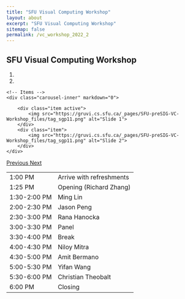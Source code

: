 ```yaml
---
title: "SFU Visual Computing Workshop"
layout: about
excerpt: "SFU Visual Computing Workshop"
sitemap: false
permalink: /vc_workshop_2022_2
---
```

## SFU Visual Computing Workshop

<div class="col-sm-12">

<div class="col-sm-8">
<div markdown="0" id="carousel" class="carousel slide" data-ride="carousel" data-interval="7000" data-pause="hover" >
    <!-- Menu -->
    <ol class="carousel-indicators">
        <li data-target="#carousel" data-slide-to="0" class="active"></li>
        <li data-target="#carousel" data-slide-to="1"></li>
    </ol>

    <!-- Items -->
    <div class="carousel-inner" markdown="0">

        <div class="item active">
            <img src="https://gruvi.cs.sfu.ca/_pages/SFU-preSIG-VC-Workshop_files/tag_sgp11.png" alt="Slide 1">
        </div>
        <div class="item">
            <img src="https://gruvi.cs.sfu.ca/_pages/SFU-preSIG-VC-Workshop_files/tag_sgp11.png" alt="Slide 2">
        </div>
    </div> 
  <a class="left carousel-control" href="#carousel" role="button" data-slide="prev">
    <span class="glyphicon glyphicon-chevron-left" aria-hidden="true"></span>
    <span class="sr-only">Previous</span>
  </a>
  <a class="right carousel-control" href="#carousel" role="button" data-slide="next">
    <span class="glyphicon glyphicon-chevron-right" aria-hidden="true"></span>
    <span class="sr-only">Next</span>
  </a>
</div>
</div>

    
<div class="table-users1 col-sm-8">
    <table class="tg table11">
    <tbody>
       <tr>
        <td>1:00 PM</td>
        <td>Arrive with refreshments</td>
      </tr>
      <tr>
        <td>1:25 PM</td>
        <td>Opening (Richard Zhang)</td>
      </tr>
      <tr>
        <td>1:30-2:00 PM</td>
        <td>Ming Lin</td>
      </tr>
      <tr>
        <td>2:00-2:30 PM</td>
        <td>Jason Peng</td>
      </tr>
      <tr>
        <td>2:30-3:00 PM</td>
        <td>Rana Hanocka</td>
      </tr>
      <tr>
        <td>3:00-3:30 PM</td>
        <td>Panel</td>
      </tr>
      <tr>
        <td>3:30-4:00 PM</td>
        <td>Break </td>
      </tr>
      <tr>
        <td>4:00-4:30 PM</td>
        <td>Niloy Mitra</td>
      </tr>
      <tr>
        <td>4:30-5:00 PM</td>
        <td>Amit Bermano</td>
      </tr>
      <tr>
        <td>5:00-5:30 PM</td>
        <td>Yifan Wang</td>
      </tr>
      <tr>
        <td>5:30-6:00 PM</td>
        <td>Christian Theobalt</td>
      </tr>
      <tr>
        <td>6:00 PM</td>
        <td>Closing</td>
      </tr>
    </tbody>
    </table>
</div>
